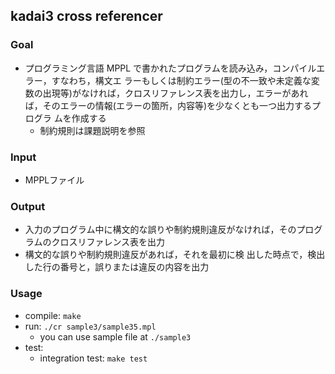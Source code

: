 ## kadai3 cross referencer

### Goal
- プログラミング言語 MPPL で書かれたプログラムを読み込み，コンパイルエラー，すなわち，構文エ
ラーもしくは制約エラー(型の不一致や未定義な変数の出現等)がなければ，クロスリファレンス表を出力し，エラーがあれば，そのエラーの情報(エラーの箇所，内容等)を少なくとも一つ出力するプログラ ムを作成する
  - 制約規則は課題説明を参照

### Input
- MPPLファイル

### Output
- 入力のプログラム中に構文的な誤りや制約規則違反がなければ，そのプログラムのクロスリファレンス表を出力
- 構文的な誤りや制約規則違反があれば，それを最初に検 出した時点で，検出した行の番号と，誤りまたは違反の内容を出力

### Usage
- compile: `make`
- run: `./cr sample3/sample35.mpl`
  - you can use sample file at `./sample3`
- test:
  - integration test:  `make test`